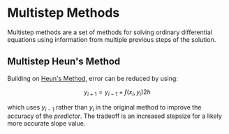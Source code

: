 # Multistep Methods

Multistep methods are a set of methods for solving ordinary differential equations using information from multiple previous steps of the solution.

## Multistep Heun's Method

Building on [Heun's Method](heuns-method), error can be reduced by using:

$$
y_{i+1} = y_{i-1} + f(x_i, y_i)2h
$$

which uses $y_{i-1}$ rather than $y_{i}$ in the original method to improve the accuracy of the *predictor*. The tradeoff is an increased stepsize for a likely more accurate slope value.


